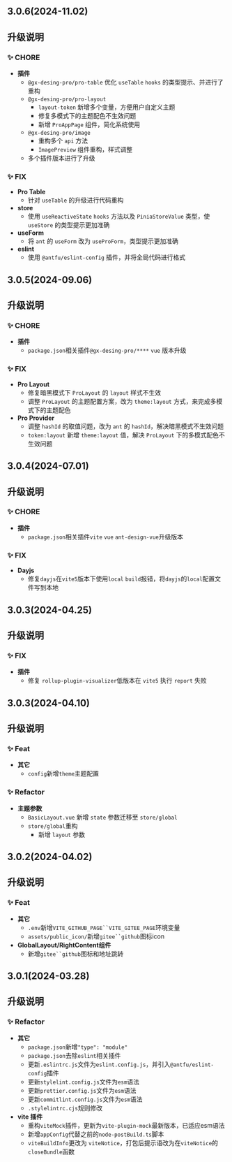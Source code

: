 ## 3.0.6(2024-11.02)

## 升级说明

### ✨ CHORE

- **插件**
  - `@gx-desing-pro/pro-table` 优化 `useTable` `hooks` 的类型提示、并进行了重构
  - `@gx-desing-pro/pro-layout` 
    - `layout-token` 新增多个变量，方便用户自定义主题
    - 修复多模式下的主题配色不生效问题
    - 新增 `ProAppPage` 组件，简化系统使用
  - `@gx-desing-pro/image` 
    - 重构多个 `api` 方法
    - `ImagePreview` 组件重构，样式调整
  - 多个插件版本进行了升级

### ✨ FIX

- **Pro Table**
  - 针对 `useTable` 的升级进行代码重构
- **store**
  - 使用 `useReactiveState` `hooks` 方法以及 `PiniaStoreValue` 类型，使 `useStore` 的类型提示更加准确
- **useForm** 
  - 将 `ant` 的 `useForm` 改为 `useProForm`，类型提示更加准确
- **eslint**
  - 使用 `@antfu/eslint-config` 插件，并将全局代码进行格式

## 3.0.5(2024-09.06)

## 升级说明

### ✨ CHORE

- **插件**
  - `package.json`相关插件`@gx-desing-pro/****` `vue` 版本升级
  
### ✨ FIX

- **Pro Layout**
  - 修复暗黑模式下 `ProLayout` 的 `layout` 样式不生效
  - 调整 `ProLayout` 的主题配置方案，改为 `theme:layout` 方式，来完成多模式下的主题配色
- **Pro Provider**
  - 调整 `hashId` 的取值问题，改为 `ant` 的 `hashId`，解决暗黑模式不生效问题
  - `token:layout` 新增 `theme:layout` 值，解决 `ProLayout` 下的多模式配色不生效问题

## 3.0.4(2024-07.01)

## 升级说明

### ✨ CHORE

- **插件**
  - `package.json`相关插件`vite` `vue` `ant-design-vue`升级版本

### ✨ FIX

- **Dayjs**
  - 修复`dayjs`在`vite5`版本下使用`local` `build`报错，将`dayjs`的`local`配置文件写到本地

## 3.0.3(2024-04.25)

## 升级说明

### ✨ FIX

- **插件**
  - 修复 `rollup-plugin-visualizer`低版本在 `vite5` 执行 `report` 失败

## 3.0.3(2024-04.10)

## 升级说明

### ✨ Feat

- **其它**
  - `config`新增`theme`主题配置

### ✨ Refactor

- **主题参数**
  - `BasicLayout.vue` 新增 `state` 参数迁移至 `store/global`
  - `store/global`重构
    - 新增 `layout` 参数


## 3.0.2(2024-04.02)

## 升级说明

### ✨ Feat

- **其它**
  - `.env`新增`VITE_GITHUB_PAGE``VITE_GITEE_PAGE`环境变量
  - `assets/public_icon/`新增`gitee``github`图标icon
- **GlobalLayout/RightContent组件**
  - 新增`gitee``github`图标和地址跳转

## 3.0.1(2024-03.28)

## 升级说明

### ✨ Refactor

- **其它**
  - `package.json`新增`"type": "module"`
  - `package.json`去除`eslint`相关插件
  - 更新`.eslintrc.js`文件为`eslint.config.js`，并引入`@antfu/eslint-config`插件
  - 更新`stylelint.config.js`文件为`esm`语法
  - 更新`prettier.config.js`文件为`esm`语法
  - 更新`commitlint.config.js`文件为`esm`语法
  - `.stylelintrc.cjs`规则修改
- **vite 插件**
  - 重构`viteMock`插件，更新为`vite-plugin-mock`最新版本，已适应esm语法
  - 新增`appConfig`代替之前的`node-postBuild.ts`脚本
  - `viteBuildInfo`更改为 `viteNotice`，打包后提示语改为在`viteNotice`的`closeBundle`函数

